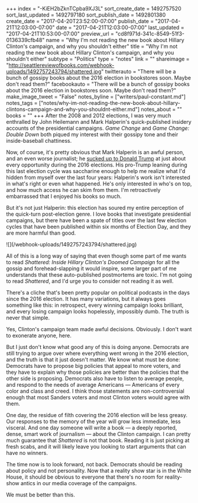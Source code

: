 +++
index = "-KiEH2bZknTCpba9XJ3L"
sort_create_date = 1492757520
sort_last_updated = 1492797180
sort_publish_date = 1492801380
create_date = "2017-04-20T23:52:00-07:00"
publish_date = "2017-04-21T12:03:00-07:00"
date = "2017-04-21T12:03:00-07:00"
last_updated = "2017-04-21T10:53:00-07:00"
preview_url = "cd8f971d-341c-8549-51f3-0136339cfb48"
name = "Why I'm not reading the new book about Hillary Clinton's campaign, and why you shouldn't either"
title = "Why I'm not reading the new book about Hillary Clinton's campaign, and why you shouldn't either"
subtype = "Politics"
type = "notes"
link = ""
shareimage = "http://seattlereviewofbooks.com/webhook-uploads/1492757243794/shattered.jpg"
twitterauto = "There will be a bunch of gossipy books about the 2016 election in bookstores soon. Maybe don't read them?"
facebookauto = "There will be a bunch of gossipy books about the 2016 election in bookstores soon. Maybe don't read them?"
make_image_tweet = "False"
notes_byline = ["writers/paul-constant.md"]
notes_tags = ["notes/why-im-not-reading-the-new-book-about-hillary-clintons-campaign-and-why-you-shouldnt-either.md"]
notes_about = ""
books = ""
+++
After the 2008 and 2012 elections, I was very much enthralled by John Heilemann and Mark Halperin's quick-published insidery accounts of the presidential campaigns. *Game Change* and *Game Change: Double Down* both piqued my interest with their gossipy tone and their inside-baseball chattiness. 

Now, of course, it's pretty obvious that Mark Halperin is an awful person, and an even worse journalist; he [sucked up to Donald Trump](http://www.thedailybeast.com/articles/2016/10/26/mark-halperin-tells-trump-what-he-wants-to-hear-in-embarrassing-interview.html) at just about every opportunity during the 2016 elections. His pro-Trump leaning during this last election cycle was saccharine enough to help me realize what I'd hidden from myself over the last four years: Halperin's work isn't interested in what's right or even what happened. He's only interested in who's on top, and how much access he can skim from them. I'm retroactively embarrassed that I enjoyed his books so much.

But it's not just Halperin: this election has soured my entire perception of the quick-turn post-election genre. I love books that investigate presidential campaigns, but there have been a spate of titles over the last few election cycles that have been published within six months of Election Day, and they are more harmful than good.

<p class="image-left">![](/webhook-uploads/1492757243794/shattered.jpg)</p>

All of this is a long way of saying that even though some part of me wants to read *Shattered: Inside Hillary Clinton's Doomed Campaign* for all the gossip and forehead-slapping it would inspire, some larger part of me understands that these auto-published postmortems are toxic. I'm not going to read *Shattered*, and I'd urge you to consider not reading it as well.

There's a cliche that's been pretty popular on political podcasts in the days since the 2016 election. It has many variations, but it always goes something like this: in retrospect, every winning campaign looks brilliant, and every losing campaign looks hopelessly, impossibly dumb. The truth is never that simple.

Yes, Clinton's campaign team made awful decisions. Obviously. I don't want to exonerate anyone, here.

But I just don't know what good any of this is doing anyone. Democrats are still trying to argue over where everything went wrong in the 2016 election, and the truth is that it just doesn't matter. We know what must be done: Democrats have to propose big policies that appeal to more voters, and they have to explain why those policies are better than the policies that the other side is proposing. Democrats also have to listen to average people, and respond to the needs of average Americans — Americans of every color and class and creed. I think those statements are non-controversial enough that most Sanders voters and most Clinton voters would agree with them.

One day, the residue of filth covering the 2016 election will be less greasy. Our responses to the memory of the year will grow less immediate, less visceral. And one day someone will write a book — a deeply reported, dense, smart work of journalism — about the Clinton campaign. I can pretty much guarantee that *Shattered* is not that book. Reading it is just picking at fresh scabs, and it will likely leave you looking to start arguments that can have no winners. 

The time now is to look forward, not back. Democrats should be reading about policy and not personality. Now that a reality show star is in the White House, it should be obvious to everyone that there's no room for reality-show antics in our media coverage of the campaigns. 

We must be better than this.
